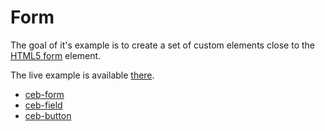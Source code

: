 # Form

The goal of it's example is to create a set of custom elements close to the [HTML5 form][HTML5-form] element.

The live example is available [there][live].

[HTML5-form]: https://html.spec.whatwg.org/multipage/forms.html
[live]: https://tmorin.github.io/ceb/example/form

- [ceb-form](ceb-form.md)
- [ceb-field](ceb-field.md)
- [ceb-button](ceb-button.md)
